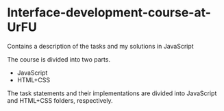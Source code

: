 # Interface-development-course-at-UrFU
Contains a description of the tasks and my solutions in JavaScript

The course is divided into two parts.
<ul>
  <li>JavaScript</li>
  <li>HTML+CSS</li>
</ul>

The task statements and their implementations are divided into JavaScript and HTML+CSS folders, respectively.
